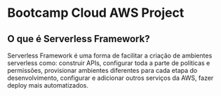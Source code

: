# Bootcamp Cloud AWS Project

## O que é Serverless Framework?

Serverless Framework é uma forma de facilitar a criação de ambientes serverless como: construir APIs, configurar toda a parte de politicas e permissões, provisionar ambientes diferentes para cada etapa do desenvolvimento, configurar e adicionar outros serviços da AWS, fazer deploy mais automatizados.
